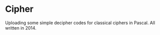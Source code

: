 # Cipher
Uploading some simple decipher codes for classical ciphers in Pascal. All written in 2014.
